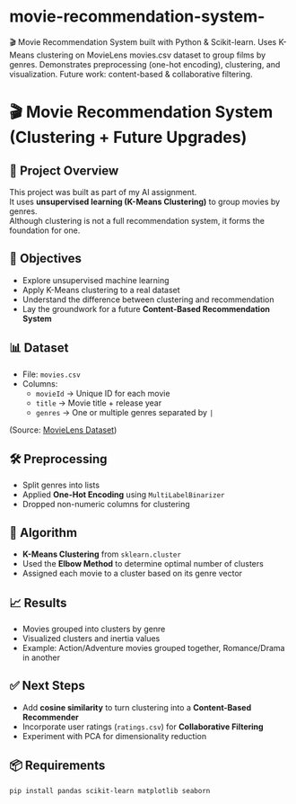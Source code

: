 # movie-recommendation-system-
🎬 Movie Recommendation System built with Python &amp; Scikit-learn. Uses K-Means clustering on MovieLens movies.csv dataset to group films by genres. Demonstrates preprocessing (one-hot encoding), clustering, and visualization. Future work: content-based &amp; collaborative filtering.
# 🎬 Movie Recommendation System (Clustering + Future Upgrades)

## 📌 Project Overview
This project was built as part of my AI assignment.  
It uses **unsupervised learning (K-Means Clustering)** to group movies by genres.  
Although clustering is not a full recommendation system, it forms the foundation for one.  

## 🎯 Objectives
- Explore unsupervised machine learning
- Apply K-Means clustering to a real dataset
- Understand the difference between clustering and recommendation
- Lay the groundwork for a future **Content-Based Recommendation System**

## 📊 Dataset
- File: `movies.csv`
- Columns:
  - `movieId` → Unique ID for each movie
  - `title` → Movie title + release year
  - `genres` → One or multiple genres separated by `|`

(Source: [MovieLens Dataset](https://grouplens.org/datasets/movielens/))

## 🛠️ Preprocessing
- Split genres into lists
- Applied **One-Hot Encoding** using `MultiLabelBinarizer`
- Dropped non-numeric columns for clustering

## 🤖 Algorithm
- **K-Means Clustering** from `sklearn.cluster`
- Used the **Elbow Method** to determine optimal number of clusters
- Assigned each movie to a cluster based on its genre vector

## 📈 Results
- Movies grouped into clusters by genre
- Visualized clusters and inertia values
- Example: Action/Adventure movies grouped together, Romance/Drama in another

## ✅ Next Steps
- Add **cosine similarity** to turn clustering into a **Content-Based Recommender**
- Incorporate user ratings (`ratings.csv`) for **Collaborative Filtering**
- Experiment with PCA for dimensionality reduction

## 📦 Requirements
```bash
pip install pandas scikit-learn matplotlib seaborn
